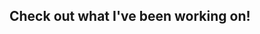 ## Check out what I've been working on!

<!--
[My personal website](https://coldenjohnson.github.io/ColdenJohnson/)


-->
